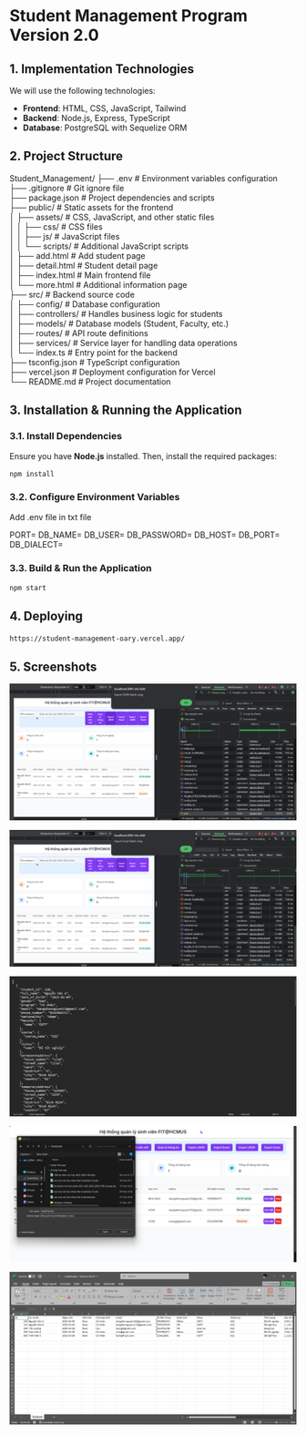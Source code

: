 # Student Management Program Version 2.0


## 1. Implementation Technologies  

We will use the following technologies:  

- **Frontend**: HTML, CSS, JavaScript, Tailwind  
- **Backend**: Node.js, Express, TypeScript
- **Database**: PostgreSQL with Sequelize ORM  

## 2. Project Structure  

Student_Management/
├── .env                 # Environment variables configuration  
├── .gitignore           # Git ignore file  
├── package.json         # Project dependencies and scripts  
├── public/              # Static assets for the frontend  
│   ├── assets/          # CSS, JavaScript, and other static files  
│   │   ├── css/         # CSS files  
│   │   ├── js/          # JavaScript files  
│   │   └── scripts/     # Additional JavaScript scripts  
│   ├── add.html         # Add student page  
│   ├── detail.html      # Student detail page  
│   ├── index.html       # Main frontend file  
│   └── more.html        # Additional information page  
├── src/                 # Backend source code  
│   ├── config/          # Database configuration  
│   ├── controllers/     # Handles business logic for students  
│   ├── models/          # Database models (Student, Faculty, etc.)  
│   ├── routes/          # API route definitions  
│   ├── services/        # Service layer for handling data operations  
│   └── index.ts         # Entry point for the backend  
├── tsconfig.json        # TypeScript configuration  
├── vercel.json          # Deployment configuration for Vercel  
└── README.md            # Project documentation  

## 3. Installation & Running the Application  

### 3.1. Install Dependencies  
Ensure you have **Node.js** installed. Then, install the required packages:  
```sh
npm install
```
### 3.2. Configure Environment Variables
Add .env file in txt file

PORT=
DB_NAME=
DB_USER=
DB_PASSWORD=
DB_HOST=
DB_PORT=
DB_DIALECT=

### 3.3. Build & Run the Application

```sh
npm start
```

## 4. Deploying
```sh
https://student-management-oary.vercel.app/
```
## 5. Screenshots
![Import JSON](screenshot/import_json.png)

![Import Excel](screenshot/import_excel.png)

![Export JSON](screenshot/export_json.png)

![Export Excel 1](screenshot/export_excel.png)

![Export Excel 2](screenshot/export_excel_2.png)
